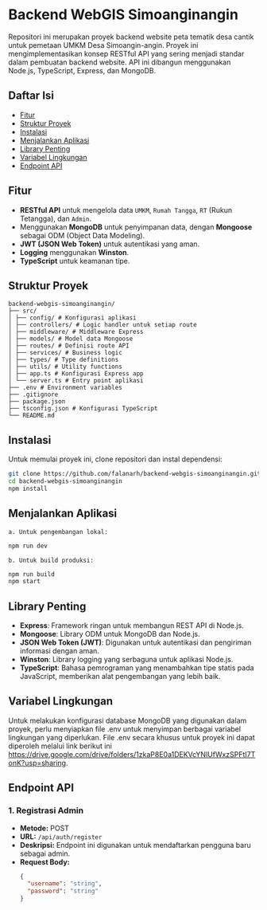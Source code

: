 # Backend WebGIS Simoanginangin

Repositori ini merupakan proyek backend website peta tematik desa cantik untuk pemetaan UMKM Desa Simoangin-angin. Proyek ini mengimplementasikan konsep RESTful API yang sering menjadi standar dalam pembuatan backend website. API ini dibangun menggunakan Node.js, TypeScript, Express, dan MongoDB.

## Daftar Isi

- [Fitur](#fitur)
- [Struktur Proyek](#struktur-proyek)
- [Instalasi](#instalasi)
- [Menjalankan Aplikasi](#menjalankan-aplikasi)
- [Library Penting](#library-penting)
- [Variabel Lingkungan](#variabel-lingkungan)
- [Endpoint API](#endpoint-api)

## Fitur

- **RESTful API** untuk mengelola data `UMKM`, `Rumah Tangga`, `RT` (Rukun Tetangga), dan `Admin`.
- Menggunakan **MongoDB** untuk penyimpanan data, dengan **Mongoose** sebagai ODM (Object Data Modeling).
- **JWT (JSON Web Token)** untuk autentikasi yang aman.
- **Logging** menggunakan **Winston**.
- **TypeScript** untuk keamanan tipe.

## Struktur Proyek

```
backend-webgis-simoanginangin/
├── src/
│ ├── config/ # Konfigurasi aplikasi
│ ├── controllers/ # Logic handler untuk setiap route
│ ├── middleware/ # Middleware Express
│ ├── models/ # Model data Mongoose
│ ├── routes/ # Definisi route API
│ ├── services/ # Business logic
│ ├── types/ # Type definitions
│ ├── utils/ # Utility functions
│ ├── app.ts # Konfigurasi Express app
│ └── server.ts # Entry point aplikasi
├── .env # Environment variables
├── .gitignore
├── package.json
├── tsconfig.json # Konfigurasi TypeScript
└── README.md
```


## Instalasi

Untuk memulai proyek ini, clone repositori dan instal dependensi:

```bash
git clone https://github.com/falanarh/backend-webgis-simoanginangin.git
cd backend-webgis-simoanginangin
npm install
```

## Menjalankan Aplikasi

```
a. Untuk pengembangan lokal:
```
```bash
npm run dev
```
```
b. Untuk build produksi:
```
```bash
npm run build
npm start
```

## Library Penting

- **Express**: Framework ringan untuk membangun REST API di Node.js.
- **Mongoose**: Library ODM untuk MongoDB dan Node.js.
- **JSON Web Token (JWT)**: Digunakan untuk autentikasi dan pengiriman informasi dengan aman.
- **Winston**: Library logging yang serbaguna untuk aplikasi Node.js.
- **TypeScript**: Bahasa pemrograman yang menambahkan tipe statis pada JavaScript, memberikan alat pengembangan yang lebih baik.

## Variabel Lingkungan

Untuk melakukan konfigurasi database MongoDB yang digunakan dalam proyek, perlu menyiapkan file .env untuk menyimpan berbagai variabel lingkungan yang diperlukan. File .env secara khusus untuk proyek ini dapat diperoleh melalui link berikut ini https://drive.google.com/drive/folders/1zkaP8E0a1DEKVcYNlUfWxzSPFtI7TonK?usp=sharing.

## Endpoint API

### 1. Registrasi Admin

* **Metode:** POST
* **URL:** `/api/auth/register`
* **Deskripsi:** Endpoint ini digunakan untuk mendaftarkan pengguna baru sebagai admin.
* **Request Body:**
  ```json
  {
    "username": "string",
    "password": "string"
  }
  ```